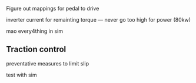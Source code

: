 
Figure out mappings for pedal to drive

inverter current for remainting torque — never go too high for power (80kw)


mao every4thing in sim

## Traction control

preventative measures to limit slip

test with sim

